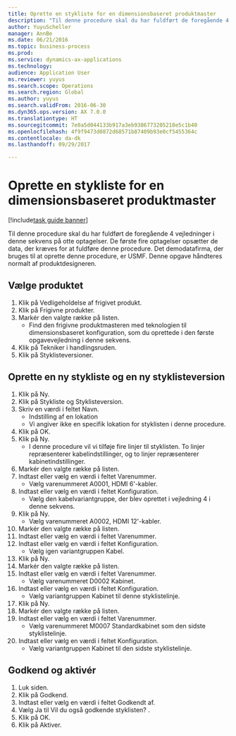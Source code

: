 ```yaml
--- 
title: Oprette en stykliste for en dimensionsbaseret produktmaster
description: "Til denne procedure skal du har fuldført de foregående 4 vejledninger i denne sekvens på otte optagelser."
author: YuyuScheller
manager: AnnBe
ms.date: 06/21/2016
ms.topic: business-process
ms.prod: 
ms.service: dynamics-ax-applications
ms.technology: 
audience: Application User
ms.reviewer: yuyus
ms.search.scope: Operations
ms.search.region: Global
ms.author: yuyus
ms.search.validFrom: 2016-06-30
ms.dyn365.ops.version: AX 7.0.0
ms.translationtype: HT
ms.sourcegitcommit: 7e0a5d044133b917a3eb9386773205218e5c1b40
ms.openlocfilehash: 4f9f9473d0872d68571b87409b93e0cf5455364c
ms.contentlocale: da-dk
ms.lasthandoff: 09/29/2017

---
```

# <a name="create-a-bill-of-materials-for-a-dimension-based-product-master"></a>Oprette en stykliste for en dimensionsbaseret produktmaster

[!include[task guide banner](../../includes/task-guide-banner.md)]

Til denne procedure skal du har fuldført de foregående 4 vejledninger i denne sekvens på otte optagelser. De første fire optagelser opsætter de data, der kræves for at fuldføre denne procedure. Det demodatafirma, der bruges til at oprette denne procedure, er USMF. Denne opgave håndteres normalt af produktdesigneren.


## <a name="select-the-product"></a>Vælge produktet
1. Klik på Vedligeholdelse af frigivet produkt.
2. Klik på Frigivne produkter.
3. Markér den valgte række på listen.
    * Find den frigivne produktmasteren med teknologien til dimensionsbaseret konfiguration, som du oprettede i den første opgavevejledning i denne sekvens.  
4. Klik på Tekniker i handlingsruden.
5. Klik på Styklisteversioner.

## <a name="create-new-bom-and-bom-version"></a>Oprette en ny stykliste og en ny styklisteversion
1. Klik på Ny.
2. Klik på Stykliste og Styklisteversion.
3. Skriv en værdi i feltet Navn.
    * Indstilling af en lokation  
    * Vi angiver ikke en specifik lokation for styklisten i denne procedure.  
4. Klik på OK.
5. Klik på Ny.
    * I denne procedure vil vi tilføje fire linjer til styklisten. To linjer repræsenterer kabelindstillinger, og to linjer repræsenterer kabinetindstillinger.  
6. Markér den valgte række på listen.
7. Indtast eller vælg en værdi i feltet Varenummer.
    * Vælg varenummeret A0001, HDMI 6'-kabler.  
8. Indtast eller vælg en værdi i feltet Konfiguration.
    * Vælg den kabelvariantgruppe, der blev oprettet i vejledning 4 i denne sekvens.  
9. Klik på Ny.
    * Vælg varenummeret A0002, HDMI 12'-kabler.  
10. Markér den valgte række på listen.
11. Indtast eller vælg en værdi i feltet Varenummer.
12. Indtast eller vælg en værdi i feltet Konfiguration.
    * Vælg igen variantgruppen Kabel.  
13. Klik på Ny.
14. Markér den valgte række på listen.
15. Indtast eller vælg en værdi i feltet Varenummer.
    * Vælg varenummeret D0002 Kabinet.  
16. Indtast eller vælg en værdi i feltet Konfiguration.
    * Vælg variantgruppen Kabinet til denne styklistelinje.  
17. Klik på Ny.
18. Markér den valgte række på listen.
19. Indtast eller vælg en værdi i feltet Varenummer.
    * Vælg varenummeret M0007 Standardkabinet som den sidste styklistelinje.  
20. Indtast eller vælg en værdi i feltet Konfiguration.
    * Vælg variantgruppen Kabinet til den sidste styklistelinje.  

## <a name="approve-and-activate"></a>Godkend og aktivér
1. Luk siden.
2. Klik på Godkend.
3. Indtast eller vælg en værdi i feltet Godkendt af.
4. Vælg Ja til Vil du også godkende styklisten? .
5. Klik på OK.
6. Klik på Aktiver.


